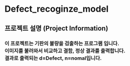 # Defect_recoginze_model

## 프로젝트 설명 (Project Information)
### 이 프로젝트는 기판의 불량을 검출하는 프로그램 입니다. <br> 이미지를 불러와서 비교하고 결함, 정상 결과를 출력합니다. <br> 결과로 출력되는 d=Defect, n=nomal입니다. 
